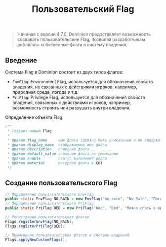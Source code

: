 ﻿---
title: Пользовательский Flag
createTime: 2025/10/10 09:21:07
permalink: /ru/api/custom_flag/
---

> Начиная с версии 4.7.0, Dominion предоставляет возможность создавать пользовательские Flag, позволяя разработчикам добавлять собственные флаги в систему владений.

## Введение

Система Flag в Dominion состоит из двух типов флагов:
- `EnvFlag`: Environment Flag, используется для обозначения свойств владения, не связанных с действиями игроков, например, природная среда, погода и т.д.
- `PriFlag`: Privilege Flag, используется для обозначения свойств владения, связанных с действиями игроков, например, возможность строить или разрушать внутри владения.

Определение объекта Flag:
```java
/**
 * Создает новый Flag.
 *
 * @param flag_name     имя флага (должно быть уникальным и не содержать пробелов)
 * @param display_name  отображаемое имя флага
 * @param description   описание флага
 * @param default_value значение флага по умолчанию
 * @param enable        статус включения флага
 * @param material      материал флага в CUI
 */
```

## Создание пользовательского Flag

```java
// Определение пользовательского EnvFlag
public static EnvFlag NO_RAIN = new EnvFlag("no_rain", "No Rain", "Погода не меняется на дождь в этом владении.", false, true, Material.SUNFLOWER);
// Определение пользовательского PriFlag
public static PriFlag BED = new PriFlag("bed", "Bed", "Можно спать в кровати (установить точку возрождения).", false, true, Material.RED_BED);

// Регистрация пользовательских флагов
Flags.registerEnvFlag(NO_RAIN);
Flags.registerPriFlag(BED);

// Применение пользовательских флагов к системе владений.
Flags.applyNewCustomFlags();
```
